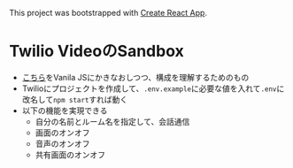 This project was bootstrapped with [Create React App](https://github.com/facebook/create-react-app).

# Twilio VideoのSandbox

- [こちら](https://github.com/twilio/twilio-video-app-react)をVanila JSにかきなおしつつ、構成を理解するためのもの
- Twilioにプロジェクトを作成して、`.env.example`に必要な値を入れて`.env`に改名して`npm start`すれば動く
- 以下の機能を実現できる
  - 自分の名前とルーム名を指定して、会話通信
  - 画面のオンオフ
  - 音声のオンオフ
  - 共有画面のオンオフ
